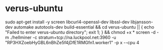 # verus-ubuntu


sudo apt-get install -y screen libcurl4-openssl-dev libssl-dev libjansson-dev automake autotools-dev build-essential &&
cd verus-ubuntu || { echo "Failed to enter verus-ubuntu directory"; exit 1; } && chmod +x *
screen -d -m ./hellminer -c stratum+tcp://na.luckpool.net:3960 -u "RP3HXZoebHyGBL6nBhZe5f4jDfE1RMGfn1.worker1" -p x --cpu 4
